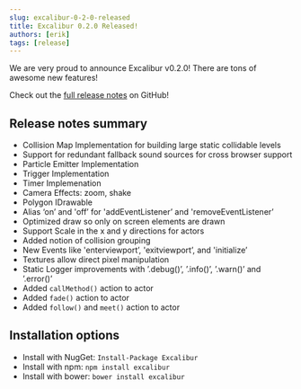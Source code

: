 ```yaml
---
slug: excalibur-0-2-0-released
title: Excalibur 0.2.0 Released!
authors: [erik]
tags: [release]
---
```


We are very proud to announce Excalibur v0.2.0! There are tons of awesome new features!

Check out the [full release notes](https://href.li/?https://github.com/excaliburjs/Excalibur/releases/tag/v0.2.0) on GitHub!

## Release notes summary

- Collision Map Implementation for building large static collidable levels
- Support for redundant fallback sound sources for cross browser support
- Particle Emitter Implementation
- Trigger Implementation
- Timer Implemenation
- Camera Effects: zoom, shake
- Polygon IDrawable
- Alias ‘on’ and 'off’ for 'addEventListener’ and 'removeEventListener’
- Optimized draw so only on screen elements are drawn
- Support Scale in the x and y directions for actors
- Added notion of collision grouping
- New Events like 'enterviewport’, 'exitviewport’, and 'initialize’
- Textures allow direct pixel manipulation
- Static Logger improvements with ’.debug()’, ’.info()’, ’.warn()’ and ’.error()’
- Added `callMethod()` action to actor
- Added `fade()` action to actor
- Added `follow()` and `meet()` action to actor

## Installation options

- Install with NugGet: `Install-Package Excalibur`
- Install with npm: `npm install excalibur`
- Install with bower: `bower install excalibur`
